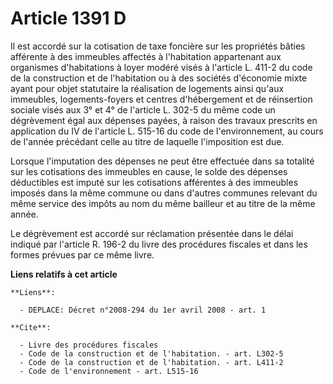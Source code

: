 # Article 1391 D

Il est accordé sur la cotisation de taxe foncière sur les propriétés bâties afférente à des immeubles affectés à l'habitation
appartenant aux organismes d'habitations à loyer modéré visés à l'article L. 411-2 du code de la construction et de
l'habitation ou à des sociétés d'économie mixte ayant pour objet statutaire la réalisation de logements ainsi qu'aux
immeubles, logements-foyers et centres d'hébergement et de réinsertion sociale visés aux 3° et 4° de l'article L. 302-5 du
même code un dégrèvement égal aux dépenses payées, à raison des travaux prescrits en application du IV de l'article L. 515-16
du code de l'environnement, au cours de l'année précédant celle au titre de laquelle l'imposition est due.

Lorsque l'imputation des dépenses ne peut être effectuée dans sa totalité sur les cotisations des immeubles en cause, le
solde des dépenses déductibles est imputé sur les cotisations afférentes à des immeubles imposés dans la même commune ou dans
d'autres communes relevant du même service des impôts au nom du même bailleur et au titre de la même année.

Le dégrèvement est accordé sur réclamation présentée dans le délai indiqué par l'article R. 196-2 du livre des procédures
fiscales et dans les formes prévues par ce même livre.

**Liens relatifs à cet article**

	**Liens**:

	  - DEPLACE: Décret n°2008-294 du 1er avril 2008 - art. 1

	**Cite**:

	  - Livre des procédures fiscales
	  - Code de la construction et de l'habitation. - art. L302-5
	  - Code de la construction et de l'habitation. - art. L411-2
	  - Code de l'environnement - art. L515-16
